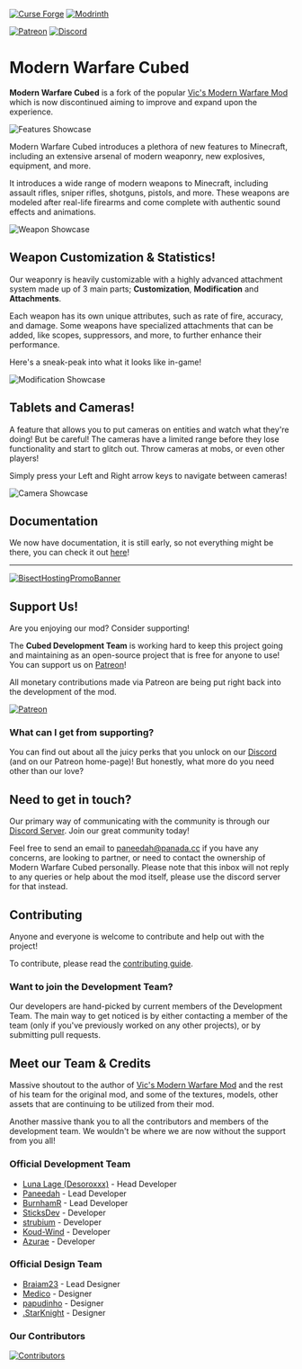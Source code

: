 [![Curse Forge](https://cdn.jsdelivr.net/npm/@intergrav/devins-badges@3/assets/cozy/available/curseforge_vector.svg)](https://www.curseforge.com/minecraft/mc-mods/modern-warfare-cubed)
[![Modrinth](https://cdn.jsdelivr.net/npm/@intergrav/devins-badges@3/assets/cozy/available/modrinth_vector.svg)](https://modrinth.com/mod/modern-warfare-cubed)

[![Patreon](https://cdn.jsdelivr.net/npm/@intergrav/devins-badges@3/assets/cozy/donate/patreon-plural_vector.svg)](https://patreon.com/ModernWarfareCubed)
[![Discord](https://cdn.jsdelivr.net/npm/@intergrav/devins-badges@3/assets/cozy/social/discord-plural_vector.svg)](https://discord.gg/k5WPk93K7b)

# Modern Warfare Cubed

**Modern Warfare Cubed** is a fork of the popular [Vic's Modern Warfare Mod](https://www.curseforge.com/minecraft/mc-mods/vics-modern-warfare-mod) which is now discontinued aiming to improve and expand upon the experience.

![Features Showcase](https://github.com/Cubed-Development/Modern-Warfare-Cubed/assets/82710983/f7049789-86c8-41a0-8d99-a8ed545f5659)

Modern Warfare Cubed introduces a plethora of new features to Minecraft, including an extensive arsenal of modern weaponry, new explosives, equipment, and more.

It introduces a wide range of modern weapons to Minecraft, including assault rifles, sniper rifles, shotguns, pistols, and more. 
These weapons are modeled after real-life firearms and come complete with authentic sound effects and animations.

![Weapon Showcase](https://raw.githubusercontent.com/Cubed-Development/Modern-Warfare-Cubed/main/assets/showcase/Weapon%20Showcase.gif)

## Weapon Customization & Statistics!

Our weaponry is heavily customizable with a highly advanced attachment system made up of 3 main parts; **Customization**, **Modification** and **Attachments**.

Each weapon has its own unique attributes, such as rate of fire, accuracy, and damage.
Some weapons have specialized attachments that can be added, like scopes, suppressors, and more, to further enhance their performance.

Here's a sneak-peak into what it looks like in-game!

![Modification Showcase](https://raw.githubusercontent.com/Cubed-Development/Modern-Warfare-Cubed/main/assets/showcase/Modification%20Showcase.gif)

## Tablets and Cameras!

A feature that allows you to put cameras on entities and watch what they're doing! But be careful! The cameras have a limited range before they lose functionality and start to glitch out. Throw cameras at mobs, or even other players!

Simply press your Left and Right arrow keys to navigate between cameras!

![Camera Showcase](https://raw.githubusercontent.com/Cubed-Development/Modern-Warfare-Cubed/main/assets/showcase/Camera%20Showcase.gif)

## Documentation

We now have documentation, it is still early, so not everything might be there, you can check it out [here](https://cubed-development.github.io/Modern-Warfare-Cubed-Documentation)!

---

[![BisectHostingPromoBanner](https://github.com/Cubed-Development/Modern-Warfare-Cubed/assets/82710983/45b8a32b-be1f-4d45-a4c6-08a1c3e2019b)](https://bisecthosting.com/mwc?r=MWC+GitHub)

## Support Us!

Are you enjoying our mod?
Consider supporting!

The **Cubed Development Team** is working hard to keep this project going and maintaining as an open-source project that is free for anyone to use!
You can support us on [Patreon](https://patreon.com/ModernWarfareCubed)!

All monetary contributions made via Patreon are being put right back into the development of the mod.

[![Patreon](https://cdn.jsdelivr.net/npm/@intergrav/devins-badges@3/assets/cozy/donate/patreon-plural_vector.svg)](https://patreon.com/ModernWarfareCubed)

### What can I get from supporting?

You can find out about all the juicy perks that you unlock on our [Discord](https://discord.gg/k5WPk93K7b) (and on our Patreon home-page)!
But honestly, what more do you need other than our love?

## Need to get in touch?

Our primary way of communicating with the community is through our [Discord Server](https://discord.gg/k5WPk93K7b).
Join our great community today!

Feel free to send an email to paneedah@panada.cc if you have any concerns, are looking to partner, or need to contact the ownership of Modern Warfare Cubed personally. 
Please note that this inbox will not reply to any queries or help about the mod itself, please use the discord server for that instead.

## Contributing

Anyone and everyone is welcome to contribute and help out with the project!

To contribute, please read the [contributing guide](https://github.com/Paneedah/Modern-Warfare-Cubed/blob/master/CONTRIBUTING.md).

### Want to join the Development Team?

Our developers are hand-picked by current members of the Development Team. 
The main way to get noticed is by either contacting a member of the team (only if you've previously worked on any other projects), or by submitting pull requests.

## Meet our Team & Credits

Massive shoutout to the author of [Vic's Modern Warfare Mod](https://www.curseforge.com/minecraft/mc-mods/vics-modern-warfare-mod) and the rest of his team for the original mod, and some of the textures, models, other assets that are continuing to be utilized from their mod.

Another massive thank you to all the contributors and members of the development team.
We wouldn't be where we are now without the support from you all!

### Official Development Team

- [Luna Lage (Desoroxxx)](https://github.com/JustDesoroxxx) - Head Developer
- [Paneedah](https://github.com/Paneedah) - Lead Developer
- [BurnhamR](https://github.com/BurnhamR) - Lead Developer
- [SticksDev](https://github.com/SticksDeveloper) - Developer
- [strubium](https://github.com/strubium) - Developer
- [Koud-Wind](https://github.com/Koud-Wind) - Developer
- [Azurae](https://github.com/azuraerae) - Developer

### Official Design Team

- [Braiam23](https://github.com/Braiam23) - Lead Designer
- [Medico](https://steamcommunity.com/profiles/76561198908516041/) - Designer
- [papudinho](https://github.com/le-papudinho) - Designer
- [.StarKnight](https://twitter.com/Star_SHoT_W) - Designer

### Our Contributors

[![Contributors](https://contrib.rocks/image?repo=Cubed-Development/Modern-Warfare-Cubed)](https://github.com/Cubed-Development/Modern-Warfare-Cubed/graphs/contributors)
